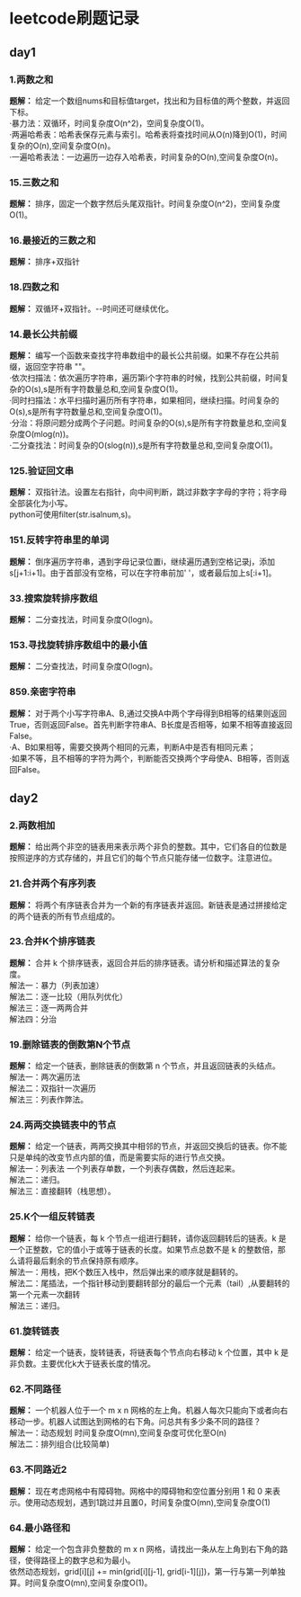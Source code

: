 # leetcode刷题记录
## day1
### 1.两数之和
**题解：** 给定一个数组nums和目标值target，找出和为目标值的两个整数，并返回下标。<br>
·暴力法：双循环，时间复杂度O(n^2)，空间复杂度O(1)。<br>
·两遍哈希表：哈希表保存元素与索引。哈希表将查找时间从O(n)降到O(1)，时间复杂的O(n),空间复杂度O(n)。<br>
·一遍哈希表法：一边遍历一边存入哈希表，时间复杂的O(n),空间复杂度O(n)。<br>
### 15.三数之和
**题解：** 排序，固定一个数字然后头尾双指针。时间复杂度O(n^2)，空间复杂度O(1)。<br>
### 16.最接近的三数之和
**题解：** 排序+双指针
### 18.四数之和
**题解：** 双循环+双指针。--时间还可继续优化。
### 14.最长公共前缀
**题解：** 编写一个函数来查找字符串数组中的最长公共前缀。如果不存在公共前缀，返回空字符串 ""。<br>
·依次扫描法：依次遍历字符串，遍历第i个字符串的时候，找到公共前缀，时间复杂的O(s),s是所有字符数量总和,空间复杂度O(1)。<br>
·同时扫描法：水平扫描时遍历所有字符串，如果相同，继续扫描。时间复杂的O(s),s是所有字符数量总和,空间复杂度O(1)。<br>
·分治：将原问题分成两个子问题。时间复杂的O(s),s是所有字符数量总和,空间复杂度O(mlog(n))。<br>
·二分查找法：时间复杂的O(slog(n)),s是所有字符数量总和,空间复杂度O(1)。<br>
### 125.验证回文串
**题解：** 双指针法。设置左右指针，向中间判断，跳过非数字字母的字符；将字母全部装化为小写。<br>
python可使用filter(str.isalnum,s)。<br>
### 151.反转字符串里的单词
**题解：** 倒序遍历字符串，遇到字母记录位置i，继续遍历遇到空格记录j，添加s[j+1:i+1]。由于首部没有空格，可以在字符串前加' '，或者最后加上s[:i+1]。<br>
### 33.搜索旋转排序数组
**题解：** 二分查找法，时间复杂度O(logn)。<br>  
### 153.寻找旋转排序数组中的最小值
**题解：** 二分查找法，时间复杂度O(logn)。<br>
### 859.亲密字符串
**题解：** 对于两个小写字符串A、B,通过交换A中两个字母得到B相等的结果则返回True，否则返回False。首先判断字符串A、B长度是否相等，如果不相等直接返回False。<br>
·A、B如果相等，需要交换两个相同的元素，判断A中是否有相同元素；<br>
·如果不等，且不相等的字符为两个，判断能否交换两个字母使A、B相等，否则返回False。<br>
## day2
### 2.两数相加
**题解：** 给出两个非空的链表用来表示两个非负的整数。其中，它们各自的位数是按照逆序的方式存储的，并且它们的每个节点只能存储一位数字。注意进位。
### 21.合并两个有序列表
**题解：** 将两个有序链表合并为一个新的有序链表并返回。新链表是通过拼接给定的两个链表的所有节点组成的。
### 23.合并K个排序链表
**题解：** 合并 k 个排序链表，返回合并后的排序链表。请分析和描述算法的复杂度。<br>
解法一：暴力（列表加速）<br>
解法二：逐一比较（用队列优化）<br>
解法三：逐一两两合并<br>
解法四：分治<br>
### 19.删除链表的倒数第N个节点
**题解：** 给定一个链表，删除链表的倒数第 n 个节点，并且返回链表的头结点。<br>
解法一：两次遍历法<br>
解法二：双指针一次遍历<br>
解法三：列表作弊法。<br>
### 24.两两交换链表中的节点
**题解：** 给定一个链表，两两交换其中相邻的节点，并返回交换后的链表。你不能只是单纯的改变节点内部的值，而是需要实际的进行节点交换。<br>
解法一：列表法 一个列表存单数，一个列表存偶数，然后连起来。<br>
解法二：递归。<br>
解法三：直接翻转（栈思想）。
### 25.K个一组反转链表
**题解：** 给你一个链表，每 k 个节点一组进行翻转，请你返回翻转后的链表。k 是一个正整数，它的值小于或等于链表的长度。如果节点总数不是 k 的整数倍，那么请将最后剩余的节点保持原有顺序。<br>
解法一：用栈，把K个数压入栈中，然后弹出来的顺序就是翻转的。<br>
解法二：尾插法，一个指针移动到要翻转部分的最后一个元素（tail）,从要翻转的第一个元素一次翻转<br>
解法三：递归。
### 61.旋转链表
**题解：** 给定一个链表，旋转链表，将链表每个节点向右移动 k 个位置，其中 k 是非负数。主要优化k大于链表长度的情况。
### 62.不同路径
**题解：** 一个机器人位于一个 m x n 网格的左上角。机器人每次只能向下或者向右移动一步。机器人试图达到网格的右下角。问总共有多少条不同的路径？<br>
解法一：动态规划 时间复杂度O(mn),空间复杂度可优化至O(n)<br>
解法二：排列组合(比较简单)<br>
### 63.不同路近2
**题解：** 现在考虑网格中有障碍物。网格中的障碍物和空位置分别用 1 和 0 来表示。使用动态规划，遇到1跳过并且置0，时间复杂度O(mn),空间复杂度O(1)
### 64.最小路径和
**题解：** 给定一个包含非负整数的 m x n 网格，请找出一条从左上角到右下角的路径，使得路径上的数字总和为最小。<br>
依然动态规划，grid[i][j] += min(grid[i][j-1], grid[i-1][j])，第一行与第一列单独算。时间复杂度O(mn),空间复杂度O(1)。

